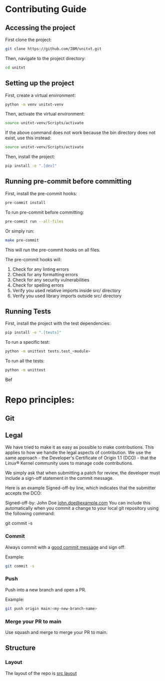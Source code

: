 # Contributing Guide

## Accessing the project
First clone the project:

```bash
git clone https://github.com/IBM/unitxt.git
```

Then, navigate to the project directory:

```bash
cd unitxt
```

## Setting up the project
First, create a virtual environment:

```bash
python -m venv unitxt-venv
```

Then, activate the virtual environment:

```bash
source unitxt-venv/Scripts/activate
```

If the above command does not work because the bin directory does not exist, use this instead:

```bash
source unitxt-venv/Scripts/activate
```

Then, install the project:

```bash
pip install -e ".[dev]"
```

## Running pre-commit before committing

First, install the pre-commit hooks:

```bash
pre-commit install
```

To run pre-commit before committing:

```bash
pre-commit run --all-files
```

Or simply run:

```bash
make pre-commit
```

This will run the pre-commit hooks on all files.

The pre-commit hooks will:
1. Check for any linting errors
2. Check for any formatting errors
3. Check for any security vulnerabilities
4. Check for spelling errors
4. Verify you used relative imports inside src/ directory
5. Verify you used library imports outside src/ directory

## Running Tests

First, install the project with the test dependencies:

```bash
pip install -e ".[tests]"
```
To run a specific test:

```bash
python -m unittest tests.test_<module>
```

To run all the tests:

```bash
python -m unittest
```
Bef

# Repo principles:

## Git

## Legal

We have tried to make it as easy as possible to make contributions. This applies to how we handle the legal aspects of contribution. We use the same approach - the Developer's Certificate of Origin 1.1 (DCO) - that the Linux® Kernel community uses to manage code contributions.

We simply ask that when submitting a patch for review, the developer must include a sign-off statement in the commit message.

Here is an example Signed-off-by line, which indicates that the submitter accepts the DCO:

Signed-off-by: John Doe <john.doe@example.com>
You can include this automatically when you commit a change to your local git repository using the following command:

git commit -s

### Commit
Always commit with a [good commit message](https://cbea.ms/git-commit/) and sign off:

Example:

```bash
git commit -s
```

### Push
Push into a new branch and open a PR.

Example:

```bash
git push origin main:<my-new-branch-name>
```

### Merge your PR to main
Use squash and merge to merge your PR to main.


## Structure

### Layout
The layout of the repo is [src layout](https://packaging.python.org/en/latest/discussions/src-layout-vs-flat-layout/)

